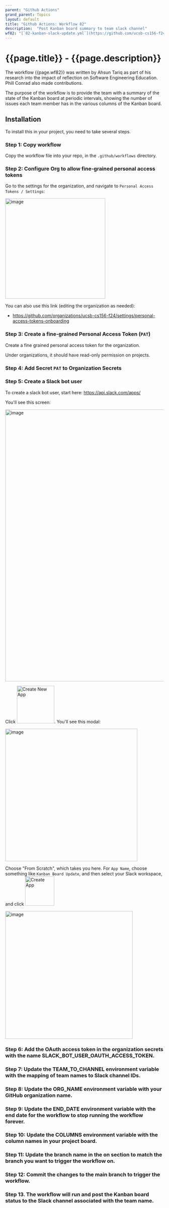 ```yaml
---
parent: "Github Actions"
grand_parent: Topics
layout: default
title: "Github Actions: Workflow 82"
description:  "Post Kanban board summary to team slack channel"
wf82: "[`82-kanban-slack-update.yml`](https://github.com/ucsb-cs156-f24/team02-f24-00/blob/main/.github/workflows/82-kanban-slack-update.yml)"
---
```


# {{page.title}} - {{page.description}}

The workflow {{page.wf82}} was written by Ahsun Tariq as part of his research into the impact of reflection on Software Engineering Education.  Phill Conrad also made
contributions.

The purpose of the workflow is to provide the team with a summary of the state of the Kanban board at periodic intervals, showing the number of issues each team member has
in the various columns of the Kanban board.

## Installation

To install this in your project, you need to take several steps.

### Step 1: Copy workflow

Copy the workflow file into your repo, in the `.github/workflows` directory.

### Step 2: Configure Org to allow fine-grained personal access tokens

Go to the settings for the organization, and navigate to `Personal Access Tokens / Settings`:

<img width="318" alt="image" src="https://github.com/user-attachments/assets/00a40d78-b76e-4999-8340-11858d22c3ba">

You can also use this link (editing the organization as needed):
* <https://github.com/organizations/ucsb-cs156-f24/settings/personal-access-tokens-onboarding>

### Step 3: Create a fine-grained Personal Access Token (`PAT`)

Create a fine grained personal access token for the organization.

Under organizations, it should have read-only permission on projects.

### Step 4: Add Secret `PAT` to Organization Secrets

### Step 5: Create a Slack bot user 

To create a slack bot user, start here: <https://api.slack.com/apps/>

You'll see this screen:

<img width="862" alt="image" src="https://github.com/user-attachments/assets/99349b5a-e923-4420-b8a4-5747165a310d">

Click <img width="119" alt="Create New App" src="https://github.com/user-attachments/assets/502347ac-0eb9-457f-a1ee-94ad35918446">.  You'll see this modal:

<img width="420" alt="image" src="https://github.com/user-attachments/assets/ee4cb932-ecc6-4908-96f4-55e450af8080">

Choose "From Scratch", which takes you here.  For `App Name`, choose something like `Kanban Board Update`, and then select your Slack workspace, and click <img width="93" alt="Create App" src="https://github.com/user-attachments/assets/a6ce6138-1030-45ac-8a05-d68bc8f51f05">


<img width="405" alt="image" src="https://github.com/user-attachments/assets/37d80fbc-b295-47f5-97e9-796fb53e28ff">








### Step 6: Add the OAuth access token in the organization secrets with the name SLACK_BOT_USER_OAUTH_ACCESS_TOKEN.

### Step 7: Update the TEAM_TO_CHANNEL environment variable with the mapping of team names to Slack channel IDs.

### Step 8: Update the ORG_NAME environment variable with your GitHub organization name.

### Step 9: Update the END_DATE environment variable with the end date for the workflow to stop running the workflow forever.

### Step 10: Update the COLUMNS environment variable with the column names in your project board.

### Step 11: Update the branch name in the on section to match the branch you want to trigger the workflow on.

### Step 12: Commit the changes to the main branch to trigger the workflow.

### Step 13. The workflow will run and post the Kanban board status to the Slack channel associated with the team name.
